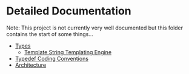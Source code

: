 # Detailed Documentation

Note: This project is not currently very well documented but this folder contains the start of some things...

* [Types](./types.md)
  * [Template String Templating Engine](./template_strings.md)
* [Typedef Coding Conventions](./conventions.md)
* [Architecture](./architecture.md)
